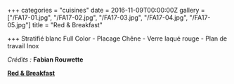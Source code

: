 +++
categories = "cuisines"
date = 2016-11-09T00:00:00Z
gallery = ["/FA17-01.jpg", "/FA17-02.jpg", "/FA17-03.jpg", "/FA17-04.jpg", "/FA17-05.jpg"]
title = "Red & Breakfast"

+++
Stratifié blanc Full Color - Placage Chêne - Verre laqué rouge - Plan de travail Inox

_Crédits :_ **Fabian Rouwette**

<a target="_blank" href="https://redandbreakfast.be/"><strong>Red & Breakfast</strong></a>